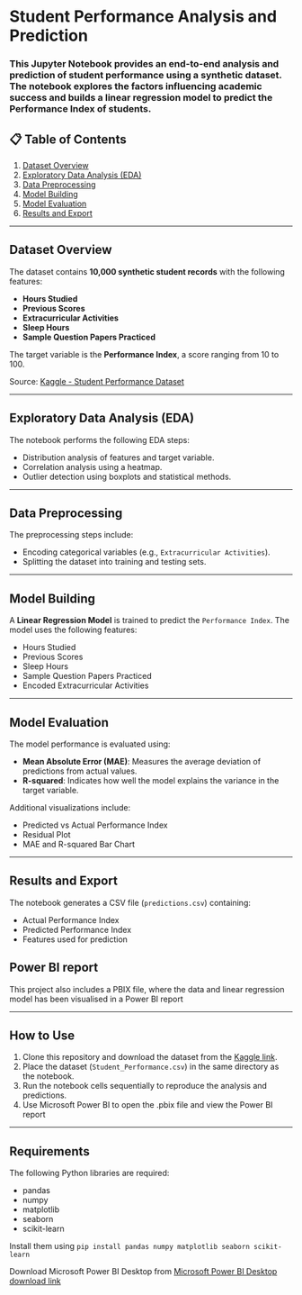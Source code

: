 # Student Performance Analysis and Prediction

### This Jupyter Notebook provides an end-to-end analysis and prediction of student performance using a synthetic dataset. The notebook explores the factors influencing academic success and builds a linear regression model to predict the **Performance Index** of students.

## 📋 Table of Contents
1. [Dataset Overview](#dataset-overview)
2. [Exploratory Data Analysis (EDA)](#exploratory-data-analysis-eda)
3. [Data Preprocessing](#data-preprocessing)
4. [Model Building](#model-building)
5. [Model Evaluation](#model-evaluation)
6. [Results and Export](#results-and-export)

---

## Dataset Overview

The dataset contains **10,000 synthetic student records** with the following features:
- **Hours Studied**
- **Previous Scores**
- **Extracurricular Activities**
- **Sleep Hours**
- **Sample Question Papers Practiced**

The target variable is the **Performance Index**, a score ranging from 10 to 100.

Source: [Kaggle - Student Performance Dataset](https://www.kaggle.com/datasets/nikhil7280/student-performance-multiple-linear-regression)

---

## Exploratory Data Analysis (EDA)

The notebook performs the following EDA steps:
- Distribution analysis of features and target variable.
- Correlation analysis using a heatmap.
- Outlier detection using boxplots and statistical methods.

---

## Data Preprocessing

The preprocessing steps include:
- Encoding categorical variables (e.g., `Extracurricular Activities`).
- Splitting the dataset into training and testing sets.

---

## Model Building

A **Linear Regression Model** is trained to predict the `Performance Index`. The model uses the following features:
- Hours Studied
- Previous Scores
- Sleep Hours
- Sample Question Papers Practiced
- Encoded Extracurricular Activities

---

## Model Evaluation

The model performance is evaluated using:
- **Mean Absolute Error (MAE)**: Measures the average deviation of predictions from actual values.
- **R-squared**: Indicates how well the model explains the variance in the target variable.

Additional visualizations include:
- Predicted vs Actual Performance Index
- Residual Plot
- MAE and R-squared Bar Chart

---

## Results and Export

The notebook generates a CSV file (`predictions.csv`) containing:
- Actual Performance Index
- Predicted Performance Index
- Features used for prediction

## Power BI report

This project also includes a PBIX file, where the data and linear regression model has been visualised in a Power BI report

---

## How to Use

1. Clone this repository and download the dataset from the [Kaggle link](https://www.kaggle.com/datasets/nikhil7280/student-performance-multiple-linear-regression).
2. Place the dataset (`Student_Performance.csv`) in the same directory as the notebook.
3. Run the notebook cells sequentially to reproduce the analysis and predictions.
4. Use Microsoft Power BI to open the .pbix file and view the Power BI report

---

## Requirements

The following Python libraries are required:
- pandas
- numpy
- matplotlib
- seaborn
- scikit-learn

Install them using `pip install pandas numpy matplotlib seaborn scikit-learn`

Download Microsoft Power BI Desktop from [Microsoft Power BI Desktop download link](https://www.microsoft.com/en-us/download/details.aspx?id=58494)
